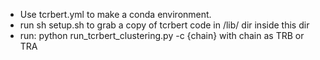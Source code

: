  - Use tcrbert.yml to make a conda environment.
 - run sh setup.sh to grab a copy of tcrbert code in /lib/ dir inside this dir
 - run: python run_tcrbert_clustering.py -c {chain} with chain as TRB or TRA
